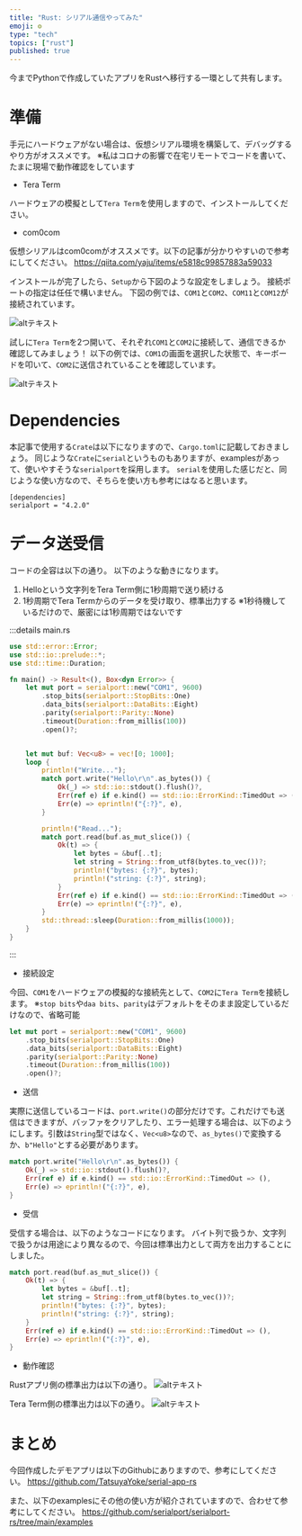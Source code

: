 ```yaml
---
title: "Rust: シリアル通信やってみた"
emoji: ⚙️
type: "tech"
topics: ["rust"]
published: true
---
```


今までPythonで作成していたアプリをRustへ移行する一環として共有します。

# 準備

手元にハードウェアがない場合は、仮想シリアル環境を構築して、デバッグするやり方がオススメです。
※私はコロナの影響で在宅リモートでコードを書いて、たまに現場で動作確認をしています

- Tera Term

ハードウェアの模擬として`Tera Term`を使用しますので、インストールしてください。

- com0com

仮想シリアルはcom0comがオススメです。以下の記事が分かりやすいので参考にしてください。
https://qiita.com/yaju/items/e5818c99857883a59033

インストールが完了したら、`Setup`から下図のような設定をしましょう。
接続ポートの指定は任任で構いません。
下図の例では、`COM1`と`COM2`、`COM11`と`COM12`が接続されています。

![altテキスト](/images/serial_com0com.png)

試しに`Tera Term`を2つ開いて、それぞれ`COM1`と`COM2`に接続して、通信できるか確認してみましょう！
以下の例では、`COM1`の画面を選択した状態で、キーボードを叩いて、`COM2`に送信されていることを確認しています。

![altテキスト](/images/serial_com0com_test.png)


# Dependencies

本記事で使用する`Crate`は以下になりますので、`Cargo.toml`に記載しておきましょう。
同じような`Crate`に`serial`というものもありますが、examplesがあって、使いやすそうな`serialport`を採用します。
`serial`を使用した感じだと、同じような使い方なので、そちらを使い方も参考にはなると思います。

```
[dependencies]
serialport = "4.2.0"
```

# データ送受信

コードの全容は以下の通り。
以下のような動きになります。
1. Helloという文字列をTera Term側に1秒周期で送り続ける
2. 1秒周期でTera Termからのデータを受け取り、標準出力する
※1秒待機しているだけので、厳密には1秒周期ではないです

:::details main.rs
```rust
use std::error::Error;
use std::io::prelude::*;
use std::time::Duration;

fn main() -> Result<(), Box<dyn Error>> {
    let mut port = serialport::new("COM1", 9600)
        .stop_bits(serialport::StopBits::One)
        .data_bits(serialport::DataBits::Eight)
        .parity(serialport::Parity::None)
        .timeout(Duration::from_millis(100))
        .open()?;


    let mut buf: Vec<u8> = vec![0; 1000];
    loop {
        println!("Write...");
        match port.write("Hello\r\n".as_bytes()) {
            Ok(_) => std::io::stdout().flush()?,
            Err(ref e) if e.kind() == std::io::ErrorKind::TimedOut => (),
            Err(e) => eprintln!("{:?}", e),
        }

        println!("Read...");
        match port.read(buf.as_mut_slice()) {
            Ok(t) => {
                let bytes = &buf[..t];
                let string = String::from_utf8(bytes.to_vec())?;
                println!("bytes: {:?}", bytes);
                println!("string: {:?}", string);
            }
            Err(ref e) if e.kind() == std::io::ErrorKind::TimedOut => (),
            Err(e) => eprintln!("{:?}", e),
        }
        std::thread::sleep(Duration::from_millis(1000));
    }
}

```
:::

- 接続設定

今回、`COM1`をハードウェアの模擬的な接続先として、`COM2`に`Tera Term`を接続します。
※`stop bits`や`daa bits`、`parity`はデフォルトをそのまま設定しているだけなので、省略可能

```rust
let mut port = serialport::new("COM1", 9600)
    .stop_bits(serialport::StopBits::One)
    .data_bits(serialport::DataBits::Eight)
    .parity(serialport::Parity::None)
    .timeout(Duration::from_millis(100))
    .open()?;
```

- 送信

実際に送信しているコードは、`port.write()`の部分だけです。これだけでも送信はできますが、バッファをクリアしたり、エラー処理する場合は、以下のようにします。引数は`String`型ではなく、`Vec<u8>`なので、`as_bytes()`で変換するか、`b"Hello"`とする必要があります。

```rust
match port.write("Hello\r\n".as_bytes()) {
    Ok(_) => std::io::stdout().flush()?,
    Err(ref e) if e.kind() == std::io::ErrorKind::TimedOut => (),
    Err(e) => eprintln!("{:?}", e),
}
```

- 受信

受信する場合は、以下のようなコードになります。
バイト列で扱うか、文字列で扱うかは用途により異なるので、今回は標準出力として両方を出力することにしました。

```rust
match port.read(buf.as_mut_slice()) {
    Ok(t) => {
        let bytes = &buf[..t];
        let string = String::from_utf8(bytes.to_vec())?;
        println!("bytes: {:?}", bytes);
        println!("string: {:?}", string);
    }
    Err(ref e) if e.kind() == std::io::ErrorKind::TimedOut => (),
    Err(e) => eprintln!("{:?}", e),
}
```

- 動作確認

Rustアプリ側の標準出力は以下の通り。
![altテキスト](/images/serial_rust.png)

Tera Term側の標準出力は以下の通り。
![altテキスト](/images/serial_teraterm.png)


# まとめ
今回作成したデモアプリは以下のGithubにありますので、参考にしてください。
https://github.com/TatsuyaYoke/serial-app-rs

また、以下のexamplesにその他の使い方が紹介されていますので、合わせて参考にしてください。
https://github.com/serialport/serialport-rs/tree/main/examples